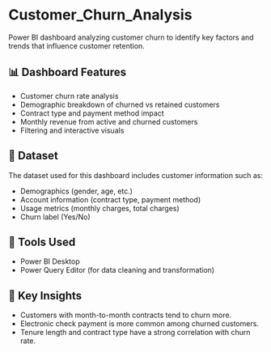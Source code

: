 # Customer_Churn_Analysis
Power BI dashboard analyzing customer churn to identify key factors and trends that influence customer retention.
## 📊 Dashboard Features

- Customer churn rate analysis
- Demographic breakdown of churned vs retained customers
- Contract type and payment method impact
- Monthly revenue from active and churned customers
- Filtering and interactive visuals

## 🧩 Dataset

The dataset used for this dashboard includes customer information such as:
- Demographics (gender, age, etc.)
- Account information (contract type, payment method)
- Usage metrics (monthly charges, total charges)
- Churn label (Yes/No)

 ## 🔧 Tools Used

- Power BI Desktop
- Power Query Editor (for data cleaning and transformation)
 
## 🧠 Key Insights

- Customers with month-to-month contracts tend to churn more.
- Electronic check payment is more common among churned customers.
- Tenure length and contract type have a strong correlation with churn rate.
